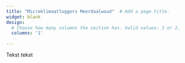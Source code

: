 ```yaml
---
title: "Microklimaatloggers Meerdaalwoud"  # Add a page title.
widget: blank
design:
  # Choose how many columns the section has. Valid values: 1 or 2.
  columns: '1'

---
```


Tekst tekst 
